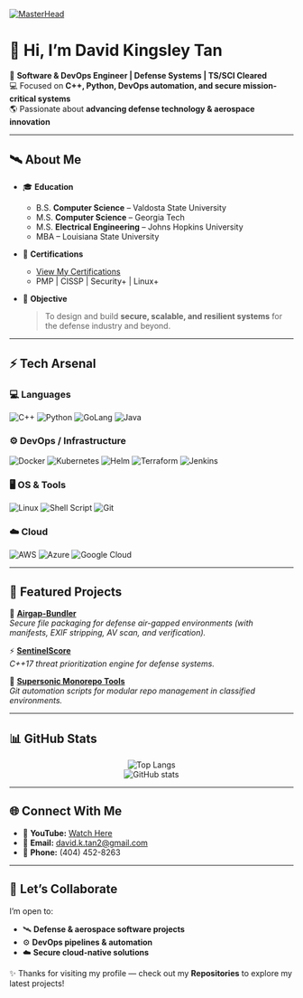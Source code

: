 [![MasterHead](https://raw.githubusercontent.com/skytruong90/skytruong90/main/assets/cyber-defense.gif)](https://github.com/skytruong90)

# 👋 Hi, I’m **David Kingsley Tan**

🚀 **Software & DevOps Engineer | Defense Systems | TS/SCI Cleared**  
💻 Focused on **C++, Python, DevOps automation, and secure mission-critical systems**  
🌎 Passionate about **advancing defense technology & aerospace innovation**  

---

## 🛰️ About Me
- 🎓 **Education**
  - B.S. **Computer Science** – Valdosta State University  
  - M.S. **Computer Science** – Georgia Tech  
  - M.S. **Electrical Engineering** – Johns Hopkins University  
  - MBA – Louisiana State University  

- 📜 **Certifications**
  - [View My Certifications](https://tinyurl.com/3jdcfhkp)  
  - PMP | CISSP | Security+ | Linux+  

- 🎯 **Objective**
  > To design and build **secure, scalable, and resilient systems** for the defense industry and beyond.  

---

## ⚡ Tech Arsenal  

### 💻 Languages  
![C++](https://img.shields.io/badge/c++-%2300599C.svg?style=for-the-badge&logo=c%2B%2B&logoColor=white)
![Python](https://img.shields.io/badge/python-3670A0.svg?style=for-the-badge&logo=python&logoColor=ffdd54)
![GoLang](https://img.shields.io/badge/Go-00ADD8.svg?style=for-the-badge&logo=go&logoColor=white)
![Java](https://img.shields.io/badge/java-%23ED8B00.svg?style=for-the-badge&logo=java&logoColor=white)

### ⚙️ DevOps / Infrastructure  
![Docker](https://img.shields.io/badge/docker-%230db7ed.svg?style=for-the-badge&logo=docker&logoColor=white)
![Kubernetes](https://img.shields.io/badge/kubernetes-%23326ce5.svg?style=for-the-badge&logo=kubernetes&logoColor=white)
![Helm](https://img.shields.io/badge/Helm-0F1689.svg?style=for-the-badge&logo=Helm&logoColor=white)
![Terraform](https://img.shields.io/badge/terraform-%235835CC.svg?style=for-the-badge&logo=terraform&logoColor=white)
![Jenkins](https://img.shields.io/badge/jenkins-%232C5263.svg?style=for-the-badge&logo=jenkins&logoColor=white)

### 🖥️ OS & Tools  
![Linux](https://img.shields.io/badge/Linux-FCC624.svg?style=for-the-badge&logo=linux&logoColor=black)
![Shell Script](https://img.shields.io/badge/shell_script-%23121011.svg?style=for-the-badge&logo=gnu-bash&logoColor=white)
![Git](https://img.shields.io/badge/git-%23F05033.svg?style=for-the-badge&logo=git&logoColor=white)

### ☁️ Cloud  
![AWS](https://img.shields.io/badge/AWS-%23FF9900.svg?style=for-the-badge&logo=amazon-aws&logoColor=white)
![Azure](https://img.shields.io/badge/azure-%230072C6.svg?style=for-the-badge&logo=microsoftazure&logoColor=white)
![Google Cloud](https://img.shields.io/badge/GoogleCloud-%234285F4.svg?style=for-the-badge&logo=google-cloud&logoColor=white)

---

## 📂 Featured Projects  

🚀 **[Airgap-Bundler](https://github.com/skytruong90/airgap-bundler)**  
*Secure file packaging for defense air-gapped environments (with manifests, EXIF stripping, AV scan, and verification).*  

⚡ **[SentinelScore](https://github.com/skytruong90/SentinelScore)**  
*C++17 threat prioritization engine for defense systems.*  

🔧 **[Supersonic Monorepo Tools](https://github.com/skytruong90/supersonic-tools)**  
*Git automation scripts for modular repo management in classified environments.*  

---

## 📊 GitHub Stats  

<div align="center">

![Top Langs](https://github-readme-stats.vercel.app/api/top-langs/?username=skytruong90&layout=compact&theme=radical)  
![GitHub stats](https://github-readme-stats.vercel.app/api?username=skytruong90&show_icons=true&theme=radical)  

</div>

---

## 🌐 Connect With Me  

- 🎥 **YouTube:** [Watch Here](https://tinyurl.com/p8psyuhv)  
- 📧 **Email:** david.k.tan2@gmail.com
- 📱 **Phone:** (404) 452-8263  

---

## 🤝 Let’s Collaborate  

I’m open to:  
- 🛰️ **Defense & aerospace software projects**  
- ⚙️ **DevOps pipelines & automation**  
- ☁️ **Secure cloud-native solutions**  

✨ Thanks for visiting my profile — check out my **Repositories** to explore my latest projects!
